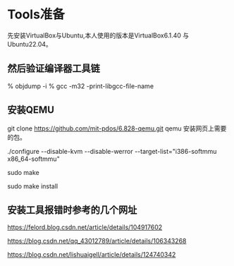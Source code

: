 # Tools准备
先安装VirtualBox与Ubuntu,本人使用的版本是VirtualBox6.1.40 与 Ubuntu22.04。

## 然后验证编译器工具链
% objdump -i
% gcc -m32 -print-libgcc-file-name

## 安装QEMU
git clone https://github.com/mit-pdos/6.828-qemu.git qemu
安装网页上需要的包。

./configure --disable-kvm --disable-werror --target-list="i386-softmmu x86_64-softmmu"

sudo make

sudo make install

## 安装工具报错时参考的几个网址
https://felord.blog.csdn.net/article/details/104917602

https://blog.csdn.net/qq_43012789/article/details/106343268

https://blog.csdn.net/lishuaigell/article/details/124740342
